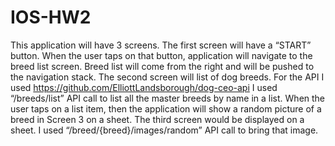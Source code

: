 # IOS-HW2
This application will have 3 screens.
The first screen will have a “START” button. When the user taps on that button, application will navigate to the breed list screen. 
Breed list will come from the right and will be pushed to the navigation stack.
The second screen will list of dog breeds. For the API I used https://github.com/ElliottLandsborough/dog-ceo-api 
I used “/breeds/list” API call to list all the master breeds by name in a list. When the user taps on a list item, then the application will show a random picture of a breed in Screen 3 on a sheet. 
The third screen would be displayed on a sheet. I used “/breed/{breed}/images/random” API call to bring that image.
